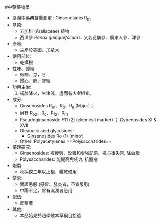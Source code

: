 #中藥藥物學
- 臺灣中藥典含量測定 : Ginsenosides R<sub>b1</sub>
- 基原:
	- 五加科 (Araliaceae) 植物
	- 西洋參 *Panax quinquefolium* L. 又名花旗參、廣東人參、洋參
- 產地:
	- 主產於美國、加拿大
- 使用部位:
	- 乾燥根
- 性味、歸經:
	- 微寒、涼，甘
	- 歸心、肺、腎經
- 功用主治: 
	1. 補肺降火，生津液。虛而有火者相宜。
- 成分:
	- Ginsenosides R<sub>b1</sub>、R<sub>d</sub>、R<sub>e</sub> (Major)；
	- 尚有 R<sub>b2</sub>、R<sub>c</sub>、R<sub>f2</sub>、R<sub>h1</sub> 
	- Pseudoginsenoside F11 (2) (chemical marker) ； Gypenosides XI & XVII 
	- Oleanolic acid glycosides:
		- Ginsenosides Ro (1) (minor) 
	- Other: Polyacetylenes ==Polysaccharides==
- 藥理研究:
	- Ginsenosides: 抗疲勞、改善和增強記憶、抗心律失常, 降血脂
	- Polysaccharides: 能提高免疫力, 抗腫瘤
- 炮製:
	- 秋採挖三年以上根，曬乾備用
- 禁忌:
	- 實證忌服 (感冒、發炎者，不宜服用) 
	- 中陽不足，胃有濕濁者忌用
- 配伍:
	- 反藜蘆
- 其他:
	- 本品始見於趙學敏本草綱目拾遺